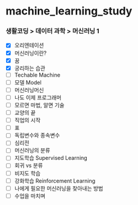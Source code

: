 # machine_learning_study

### 생활코딩 > 데이터 과학 > 머신러닝 1

- [x] 오리엔테이션  
- [x] 머신러닝이란?
- [x] 꿈
- [x] 궁리하는 습관
- [ ] Techable Machine
- [ ] 모델 Model
- [ ] 머신러닝머신
- [ ] 나도 이제 프로그래머
- [ ] 모르면 마법, 알면 기술
- [ ] 교양의 끝
- [ ] 직업의 시작
- [ ] 표
- [ ] 독립변수와 종속변수
- [ ] 심리전
- [ ] 머신러닝의 분류 
- [ ] 지도학습 Supervised Learning
- [ ] 회귀 vs 분류
- [ ] 비지도 학습
- [ ] 강화학습 Reinforcement Learning 
- [ ] 나에게 필요한 머신러닝을 찾아내는 방법
- [ ] 수업을 마치며